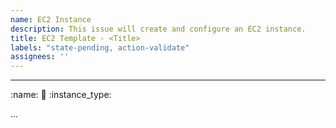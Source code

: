```yaml
---
name: EC2 Instance
description: This issue will create and configure an EC2 instance.
title: EC2 Template - <Title>
labels: "state-pending, action-validate"
assignees: ''
---
```


---
<!--

This template is used to configure and deploy an EC2 instance.

An example template with the minimum fields is shown below.

:name: "ec2_mario"
:email: "example@gmail.com"
:instance_type: "t2.micro"

-->

:name: 
:email: 
:instance_type: 

...